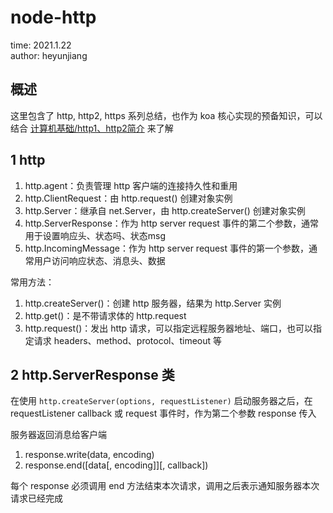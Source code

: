 # node-http

time: 2021.1.22  
author: heyunjiang

## 概述

这里包含了 http, http2, https 系列总结，也作为 koa 核心实现的预备知识，可以结合 [计算机基础/http1、http2简介](计算机基础/网络-专题-http.md) 来了解

## 1 http

1. http.agent：负责管理 http 客户端的连接持久性和重用
2. http.ClientRequest：由 http.request() 创建对象实例
3. http.Server：继承自 net.Server，由 http.createServer() 创建对象实例
4. http.ServerResponse：作为 http server request 事件的第二个参数，通常用于设置响应头、状态吗、状态msg
5. http.IncomingMessage：作为 http server request 事件的第一个参数，通常用户访问响应状态、消息头、数据

常用方法：  
1. http.createServer()：创建 http 服务器，结果为 http.Server 实例
2. http.get()：是不带请求体的 http.request
3. http.request()：发出 http 请求，可以指定远程服务器地址、端口，也可以指定请求 headers、method、protocol、timeout 等

## 2 http.ServerResponse 类

在使用 `http.createServer(options, requestListener)` 启动服务器之后，在 requestListener callback 或 request 事件时，作为第二个参数 response 传入

服务器返回消息给客户端  
1. response.write(data, encoding)
2. response.end([data[, encoding]][, callback])

每个 response 必须调用 end 方法结束本次请求，调用之后表示通知服务器本次请求已经完成
